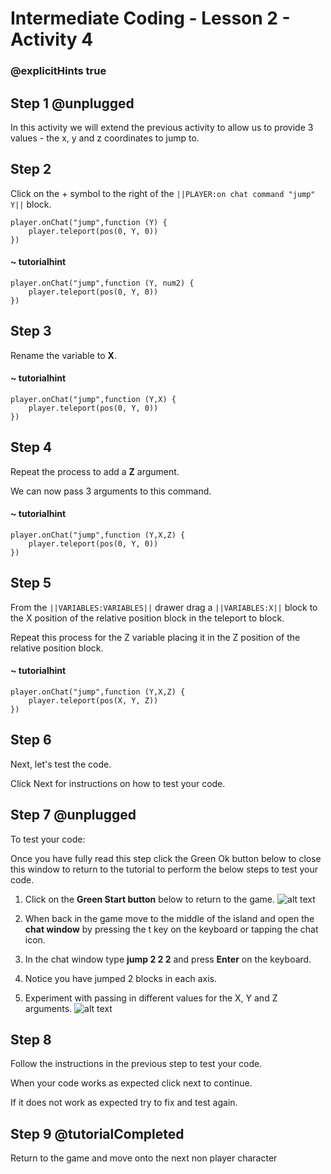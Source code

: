 # Intermediate Coding - Lesson 2 - Activity 4

### @explicitHints true

## Step 1 @unplugged
In this activity we will extend the previous activity to allow us to provide 3 values - the x, y and z coordinates to jump to.

## Step 2
Click on the + symbol to the right of the ``||PLAYER:on chat command "jump" Y||`` block.
```template
player.onChat("jump",function (Y) {
	player.teleport(pos(0, Y, 0))
})
```
#### ~ tutorialhint
```blocks 
player.onChat("jump",function (Y, num2) {
	player.teleport(pos(0, Y, 0))
})
```
## Step 3
Rename the variable to **X**.
#### ~ tutorialhint
```blocks 
player.onChat("jump",function (Y,X) {
	player.teleport(pos(0, Y, 0))
})
```

## Step 4
Repeat the process to add a **Z** argument.

We can now pass 3 arguments to this command.
#### ~ tutorialhint
```blocks 
player.onChat("jump",function (Y,X,Z) {
	player.teleport(pos(0, Y, 0))
})
```

## Step 5
From the ``||VARIABLES:VARIABLES||`` drawer drag a ``||VARIABLES:X||`` block to the X position of the relative position block in the teleport to block.

Repeat this process for the Z variable placing it in the Z position of the relative position block.
#### ~ tutorialhint
```blocks 
player.onChat("jump",function (Y,X,Z) {
	player.teleport(pos(X, Y, Z))
})
```

## Step 6
Next, let's test the code.

Click Next for instructions on how to test your code.

## Step 7 @unplugged
To test your code:

Once you have fully read this step click the Green Ok button below to close this window to return to the tutorial to perform the below steps to test your code.

1. Click on the **Green Start button** below to return to the game.
![alt text](https://intermediatev3.codingcredentials.com/Lesson2/2.1.1/images/2.jpg?raw=true "Start")


2. When back in the game move to the middle of the island and open the **chat window** by pressing the t key on the keyboard or tapping the chat icon.
3. In the chat window type **jump 2 2 2** and press **Enter** on the keyboard.
4. Notice you have jumped 2 blocks in each axis.
5. Experiment with passing in different values for the X, Y and Z arguments.
![alt text](https://intermediatev3.codingcredentials.com/Lesson2/2.2.2/images/1-MultipleArguments.jpg?raw=true"Jump")

## Step 8
Follow the instructions in the previous step to test your code.

When your code works as expected click next to continue.

If it does not work as expected try to fix and test again.

## Step 9 @tutorialCompleted
Return to the game and move onto the next non player character

